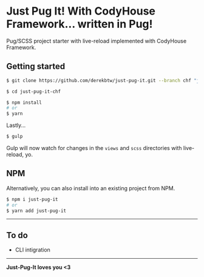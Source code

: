 # Just Pug It! With CodyHouse Framework... written in Pug!
Pug/SCSS project starter with live-reload implemented with CodyHouse Framework.

## Getting started

```sh
$ git clone https://github.com/derekbtw/just-pug-it.git --branch chf "just-pug-it-chf"

$ cd just-pug-it-chf

$ npm install
# or
$ yarn
```
Lastly...
```sh
$ gulp
```

Gulp will now watch for changes in the `views` and `scss` directories with live-reload, yo.

## NPM

Alternatively, you can also install into an existing project from NPM.

```sh
$ npm i just-pug-it
# or
$ yarn add just-pug-it
```

---

## To do

- CLI intigration

---

**Just-Pug-It loves you <3**
